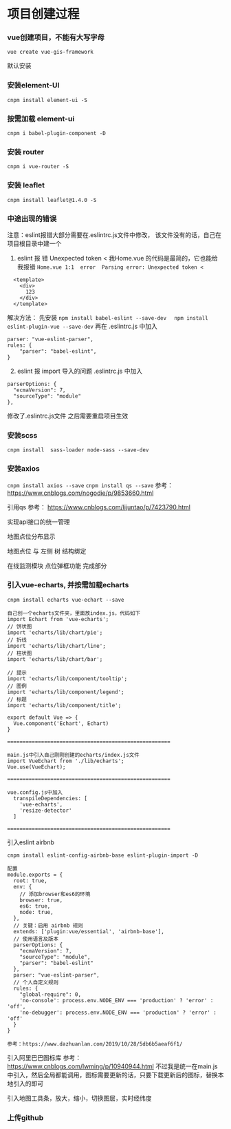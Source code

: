 # 项目创建过程
### vue创建项目，不能有大写字母
```
vue create vue-gis-framework
```
默认安装

### 安装element-UI
```
cnpm install element-ui -S
```
### 按需加载 element-ui
```
cnpm i babel-plugin-component -D
```
### 安装 router
```
cnpm i vue-router -S
```
### 安装 leaflet
```
cnpm install leaflet@1.4.0 -S
```
### 中途出现的错误
注意：eslint报错大部分需要在.eslintrc.js文件中修改，
该文件没有的话，自己在项目根目录中建一个
1. eslint 报 错 Unexpected token <
我Home.vue 的代码是最简的，它也能给我报错
`
  Home.vue
  1:1  error  Parsing error: Unexpected token <
`  
```
  <template>
    <div>
      123
    </div>
  </template>
```
解决方法：
先安装
` npm install babel-eslint --save-dev  `
` npm install eslint-plugin-vue --save-dev`
再在 .eslintrc.js 中加入
```
parser: "vue-eslint-parser",
rules: {
    "parser": "babel-eslint",
}
```

2. eslint 报 import 导入的问题
.eslintrc.js 中加入
```
parserOptions: {
  "ecmaVersion": 7,
  "sourceType": "module"
},
```
修改了.eslintrc.js文件 之后需要重启项目生效

### 安装scss
`cnpm install  sass-loader node-sass --save-dev`

### 安装axios
`cnpm install axios --save`
`cnpm install qs --save`
参考：https://www.cnblogs.com/nogodie/p/9853660.html

引用qs 参考：
https://www.cnblogs.com/lijuntao/p/7423790.html

实现api接口的统一管理

地图点位分布显示

地图点位 与 左侧 树 结构绑定

在线监测模块 点位弹框功能 完成部分

### 引入vue-echarts, 并按需加载echarts
`cnpm install echarts vue-echart --save`
```
自己创一个echarts文件夹，里面放index.js，代码如下
import Echart from 'vue-echarts';
// 饼状图
import 'echarts/lib/chart/pie';
// 折线
import 'echarts/lib/chart/line';
// 柱状图
import 'echarts/lib/chart/bar';

// 提示
import 'echarts/lib/component/tooltip';
// 图例
import 'echarts/lib/component/legend';
// 标题
import 'echarts/lib/component/title';

export default Vue => {
  Vue.component('Echart', Echart)
}

=====================================================

main.js中引入自己刚刚创建的echarts/index.js文件
import VueEchart from './lib/echarts';
Vue.use(VueEchart);

=====================================================

vue.config.js中加入
  transpileDependencies: [
    'vue-echarts',
    'resize-detector'
  ]
  
=====================================================  

```

引入eslint airbnb
```
cnpm install eslint-config-airbnb-base eslint-plugin-import -D

配置
module.exports = {
  root: true,
  env: {
    // 添加browser和es6的环境
    browser: true,
    es6: true,
    node: true,
  },
  // 关键：启用 airbnb 规则
  extends: ['plugin:vue/essential', 'airbnb-base'],
  // 使用语言及版本
  parserOptions: {
    "ecmaVersion": 7,
    "sourceType": "module",
    "parser": "babel-eslint"
  },
  parser: "vue-eslint-parser",
  // 个人自定义规则
  rules: {
    "global-require": 0,
    'no-console': process.env.NODE_ENV === 'production' ? 'error' : 'off',
    'no-debugger': process.env.NODE_ENV === 'production' ? 'error' : 'off'
  }
}

参考：https://www.dazhuanlan.com/2019/10/28/5db6b5aeaf6f1/
```

引入阿里巴巴图标库
参考：https://www.cnblogs.com/lwming/p/10940944.html
不过我是统一在main.js 中引入，然后全局都能调用，图标需要更新的话，只要下载更新后的图标，替换本地引入的即可

引入地图工具条，放大，缩小，切换图层，实时经纬度
### 上传github